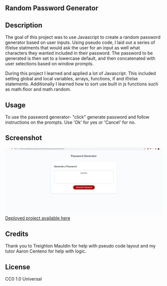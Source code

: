 ## Random Password Generator
## Description
The goal of this project was to use Javascript to create a random password generator based on user inputs. Using pseudo code, I laid out a series of if/else statments that would ask the user for an input as well what characters they wanted included in their password. The password to be generated is then set to a lowercase default, and then concatenated with user selections based on window prompts.

During this project I learned and applied a lot of Javascript. This included setting global and local variables, arrays, functions, if and if/else statements. Additionally I learned how to sort use built in js functions such as math.floor and math.random. 

## Usage
To use the password generator- "click" generate password and follow instructions on the prompts. Use 'Ok' for yes or 'Cancel' for no.

## Screenshot
![project](https://github.com/mrogers23458/password-generator/blob/master/assets/SSforreadme.jpg)
[Deployed project available here](https://mrogers23458.github.io/password-generator/)

## Credits

Thank you to Treighton Mauldin for help with pseudo code layout and my tutor Aaron Centeno for help with logic.

## License

CC0 1.0 Universal